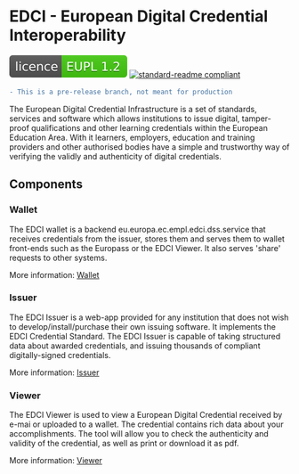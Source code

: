 # EDCI - European Digital Credential Interoperability
[![license: EUPL](licence-EUPL%201.2-brightgreen.svg)](https://github.com/teamdigitale/licenses/blob/master/EUPL-1.2)
[![standard-readme compliant](https://img.shields.io/badge/readme%20style-standard-brightgreen.svg)](https://github.com/RichardLitt/standard-readme)

```diff
- This is a pre-release branch, not meant for production
```

The European Digital Credential Infrastructure is a set of standards, services and software which allows institutions to issue digital, tamper-proof qualifications and other learning credentials within the European Education Area. With it learners, employers, education and training providers and other authorised bodies have a simple and trustworthy way of verifying the validly and authenticity of digital credentials.

## Components

### Wallet

The EDCI wallet is a backend eu.europa.ec.empl.edci.dss.service that receives credentials from the issuer, stores them and serves them to wallet front-ends such as the Europass or the EDCI Viewer. It also serves 'share' requests to other systems.

More information: [Wallet](edci-wallet/README.md)

### Issuer

The EDCI Issuer is a web-app provided for any institution that does not wish to develop/install/purchase their own issuing software. It implements the EDCI Credential Standard. The EDCI Issuer is  capable of taking structured data about awarded credentials, and issuing thousands of compliant digitally-signed credentials.

More information: [Issuer](edci-issuer/README.md)

### Viewer

The EDCI Viewer is used to view a European Digital Credential received by e-mai or uploaded to a wallet. The credential contains rich data about your accomplishments. The tool will allow you to check the authenticity and validity of the credential, as well as print or download it as pdf.

More information: [Viewer](edci-viewer/README.md)
